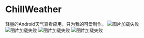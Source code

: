 # ChillWeather
轻量的Android天气查看应用，只为我的可爱制作。
![图片加载失败](https://github.com/zhaobozhen/chillweather/raw/master/sampledata/Screenshot_2018-11-05-16-56-22-128_com.absinthe.chillweather.png)
![图片加载失败](https://github.com/zhaobozhen/chillweather/raw/master/sampledata/Screenshot_2018-11-05-16-56-32-844_com.absinthe.chillweather.png)
![图片加载失败](https://github.com/zhaobozhen/chillweather/raw/master/sampledata/Screenshot_2018-11-05-16-56-40-483_com.absinthe.chillweather.png)
![图片加载失败](https://github.com/zhaobozhen/chillweather/raw/master/sampledata/Screenshot_2018-11-05-17-00-45-927_com.absinthe.chillweather.png)
